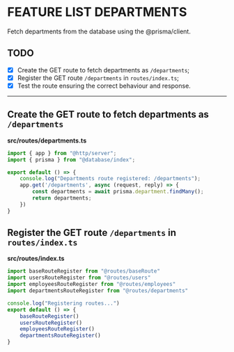 # FEATURE LIST DEPARTMENTS

Fetch departments from the database using the @prisma/client.

## TODO

- [x] Create the GET route to fetch departments as `/departments`;
- [x] Register the GET route `/departments` in `routes/index.ts`;
- [x] Test the route ensuring the correct behaviour and response.

---

## Create the GET route to fetch departments as `/departments`

**src/routes/departments.ts**
```ts
import { app } from "@http/server";
import { prisma } from "@database/index";

export default () => {
    console.log("Departments route registered: /departments");
    app.get('/departments', async (request, reply) => {
        const departments = await prisma.department.findMany();
        return departments;
    })
}
```

## Register the GET route `/departments` in `routes/index.ts`

**src/routes/index.ts**
```ts
import baseRouteRegister from "@routes/baseRoute"
import usersRouteRegister from "@routes/users"
import employeesRouteRegister from "@routes/employees"
import departmentsRouteRegister from "@routes/departments"

console.log("Registering routes...")
export default () => {
    baseRouteRegister()
    usersRouteRegister()
    employeesRouteRegister()
    departmentsRouteRegister()
}
```